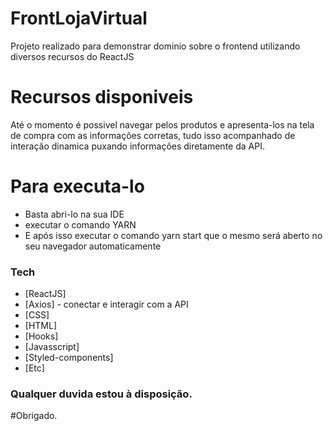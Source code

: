# FrontLojaVirtual
Projeto realizado para demonstrar dominio sobre o frontend utilizando diversos recursos do ReactJS

# Recursos disponiveis
Até o momento é possivel navegar pelos produtos e apresenta-los na tela de compra com as informações corretas, tudo isso acompanhado de interação dinamica puxando informações diretamente da API.

# Para executa-lo

- Basta abri-lo na sua IDE
- executar o comando YARN
- E após isso executar o comando yarn start que o mesmo será aberto no seu navegador automaticamente



### Tech

* [ReactJS]
* [Axios] - conectar e interagir com a API
* [CSS]
* [HTML]
* [Hooks]
* [Javasscript]
* [Styled-components]
* [Etc]

### Qualquer duvida estou à disposição.

#Obrigado.
